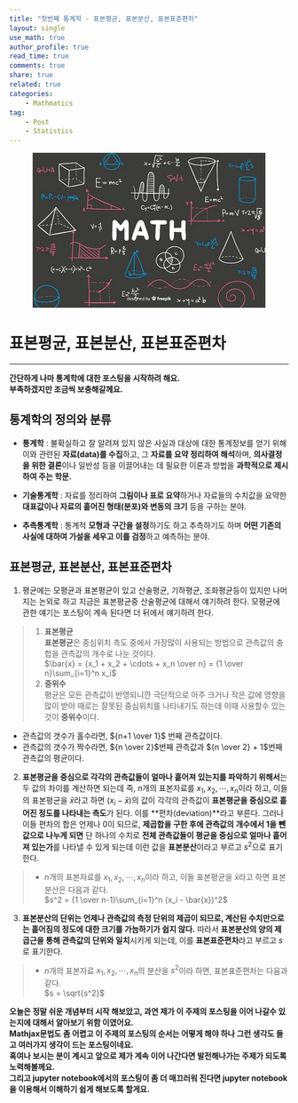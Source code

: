 ```yaml
---
title: "첫번째 통계학 - 표본평균, 표본분산, 표본표준편차"
layout: single
use_math: true
author_profile: true
read_time: true
comments: true
share: true
related: true
categories:
    - Mathmatics
tag:
    - Post
    - Statistics
---  
```

<p align="center">
  <img src="/assets/img/post/mathmatics.jpg" alt="Mathmatics"/>
</p>  

# 표본평균, 표본분산, 표본표준편차
---
**간단하게 나마 통계학에 대한 포스팅을 시작하려 해요.**  
**부족하겠지만 조금씩 보충해갈께요.** 

## 통계학의 정의와 분류
* **통계학** : 불확실하고 잘 알려져 있지 않은 사실과 대상에 대한 통계정보를 얻기 위해 이와 관련된 **자료(data)를 수집**하고, 그 **자료를 요약 정리하여 해석**하며, **의사결정을 위한 결론**이나 일반성 등을 이끌어내는 데 필요한 이론과 방법을 **과학적으로 제시하여 주는 학문.**  
  
* **기술통계학** : 자료를 정리하여 **그림이나 표로 요약**하거나 자료들의 수치값을 요약한 **대표값이나 자료의 흩어진 형태(분포)와 변동의 크기** 등을 구하는 분야.  
  
* **추측통계학** : 통계적 **모형과 구간을 설정**하기도 하고 추측하기도 하며 **어떤 기존의 사실에 대하여 가설을 세우고 이를 검정**하고 예측하는 분야.    

## 표본평균, 표본분산, 표본표준편차
1. 평균에는 모평균과 표본평균이 있고 산술평균, 기하평균, 조화평균등이 있지만 나머지는 논외로 하고 지금은 표본평균중 산술평균에 대해서 얘기하려 한다. 모평균에 관한 얘기는 포스팅이 계속 된다면 더 뒤에서 얘기하려 한다.
  > 1. **표본평균**  
  **표본평균**은 중심위치 측도 중에서 가장많이 사용되는 방법으로 관측값의 충합을 관측값의 개수로 나눈 것이다.  
  $\bar{x} = {x_1 + x_2 + \cdots + x_n \over n} = {1 \over n}\sum_{i=1}^n x_i$
  > 2. **중위수**  
  평균은 모든 관측값이 반영되니깐 극단적으로 아주 크거나 작은 값에 영향을 많이 받아 때로는 잘못된 중심위치를 나타내기도 하는데 이때 사용할수 있는 것이 **중위수**이다.  
  * 관측값의 갯수가 홀수라면, ${n+1 \over 1}$ 번째 관측값이다.
  * 관측값의 갯수가 짝수라면, ${n \over 2}$번째 관측값과 ${n \over 2} + 1$번째 관측값의 평균이다.  
2. **표본평균을 중심으로 각각의 관측값들이 얼마나 흩어져 있는지를  파악하기 위해서**는 두 값의 차이를 계산하면 되는데 즉, $n$개의 표본자료를 $x_1, x_2, \cdots , x_n$이라 하고, 이들의 표본평균을 $\bar{x}$라고 하면 $(x_i - \bar{x})$의 값이 각각의 관측값이 **표본평균을 중심으로 흩어진 정도를 나타내는 측도**가 된다. 이를 **편차(deviation)**라고 부른다. 그러나 이들 편차의 합은 언제나 0이 되므로, **제곱합을 구한 후에 관측값의 개수에서 1을 뺀 값으로 나누게 되면** 단 하나의 수치로 **전체 관측값들이 평균을 중심으로 얼마나 흩어져 있는가**를 나타낼 수 있게 되는데 이런 값을 **표본분산**이라고 부르고 $s^2$으로 표기한다.  
  > * $n$개의 표본자료를 $x_1, x_2, \cdots , x_n$이라 하고, 이들 표본평균을 $\bar{x}$라고 하면 표본분산은 다음과 같다.  
  $s^2 = {1 \over n-1}\sum_{i=1}^n (x_i - \bar{x})^2$  
3. **표본분산의 단위는 언제나 관측값의 측정 단위의 제곱이 되므로, 계산된 수치만으로는 흩어짐의 정도에 대한 크기를 가늠하기가 쉽지 않다.** 따라서 **표본분산의 양의 제곱근을 통해 관측값의 단위와 일치**시키게 되는데, 이를 **표본표준편차**라고 부르고 $s$로 표기한다.
  > * $n$개의 표본자료 $x_1, x_2, \cdots , x_n$의 분산을 $s^2$이라 하면, 표본표준편차는 다음과 같다.  
  $s = \sqrt{s^2}$  

**오늘은 정말 쉬운 개념부터 시작 해보았고, 과연 제가 이 주제의 포스팅을 이어 나갈수 있는지에 대해서 알아보기 위함 이였어요.**  
**Mathjax문법도 좀 어렵고 이 주제의 포스팅의 순서는 어떻게 해야 하나 그런 생각도 들고 여러가지 생각이 드는 포스팅이네요.**  
**혹여나 보시는 분이 계시고 앞으로 제가 계속 이어 나간다면 발전해나가는 주제가 되도록 노력해볼께요.**  
**그리고 jupyter notebook에서의 포스팅이 좀 더 매끄러워 진다면 jupyter notebook을 이용해서 이해하기 쉽게 해보도록 할게요.**